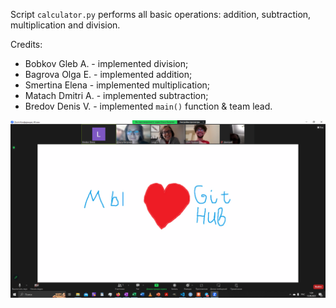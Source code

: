 Script `calculator.py` performs all basic operations: addition, subtraction, multiplication and division.

Credits:

*   Bobkov Gleb A. - implemented division;
*   Bagrova Olga E. - implemented addition;
*   Smertina Elena - implemented multiplication;
*   Matach Dmitri A. - implemented subtraction;
*   Bredov Denis V. - implemented `main()` function & team lead.

![Development crew](./2023-09-13.png "Development crew")
